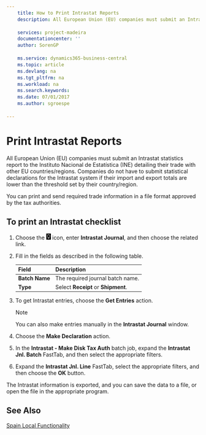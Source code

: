 ```yaml
---
    title: How to Print Intrastat Reports
    description: All European Union (EU) companies must submit an Intrastat statistics report to the Instituto Nacional de Estatística (INE) detailing their trade with other EU countries/regions.

    services: project-madeira 
    documentationcenter: ''
    author: SorenGP

    ms.service: dynamics365-business-central
    ms.topic: article
    ms.devlang: na
    ms.tgt_pltfrm: na
    ms.workload: na
    ms.search.keywords:
    ms.date: 07/01/2017
    ms.author: sgroespe

---
```

# Print Intrastat Reports
All European Union (EU) companies must submit an Intrastat statistics report to the Instituto Nacional de Estatística (INE) detailing their trade with other EU countries/regions. Companies do not have to submit statistical declarations for the Intrastat system if their import and export totals are lower than the threshold set by their country/region.  

You can print and send required trade information in a file format approved by the tax authorities.  

## To print an Intrastat checklist  

1.  Choose the ![Search for Page or Report](../../media/ui-search/search_small.png "Search for Page or Report icon") icon, enter **Intrastat Journal**, and then choose the related link.  
2.  Fill in the fields as described in the following table.  

    |Field|Description|  
    |------------------------------------|---------------------------------------|  
    |**Batch Name**|The required journal batch name.|  
    |**Type**|Select **Receipt** or **Shipment**.|  

3.  To get Intrastat entries, choose the **Get Entries** action.  

    > [!NOTE]  
    >  You can also make entries manually in the **Intrastat Journal** window.  

4.  Choose the **Make Declaration** action.  
5.  In the **Intrastat - Make Disk Tax Auth** batch job, expand the **Intrastat Jnl. Batch** FastTab, and then select the appropriate filters.  
6.  Expand the **Intrastat Jnl. Line** FastTab, select the appropriate filters, and then choose the **OK** button.  

The Intrastat information is exported, and you can save the data to a file, or open the file in the appropriate program.  

## See Also  
[Spain Local Functionality](spain-local-functionality.md)
